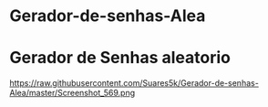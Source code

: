 # Gerador-de-senhas-Alea

<h1> Gerador de Senhas aleatorio </h1>


https://raw.githubusercontent.com/Suares5k/Gerador-de-senhas-Alea/master/Screenshot_569.png
